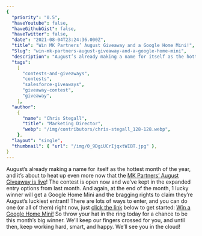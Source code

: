 ```yaml
---
{
  "priority": "0.5",
  "haveYoutube": false,
  "haveGithubGist": false,
  "haveTwitter": false,
  "date": "2021-08-04T23:24:36.000Z",
  "title": "Win MK Partners’ August Giveaway and a Google Home Mini!",
  "Slug": "win-mk-partners-august-giveaway-and-a-google-home-mini",
  "description": "August’s already making a name for itself as the hottest month of the year, and it’s about to heat up even more now that the MK Partners’ August Giveaway is live! The contest is open now and we’ve kept in the expanded entry options from last month..",
  "tags":
    [
      "contests-and-giveaways",
      "contests",
      "salesforce-giveaways",
      "giveaway-contest",
      "giveaway",
    ],
  "author":
    {
      "name": "Chris Stegall",
      "title": "Marketing Director",
      "webp": "/img/contributors/chris-stegall_128-128.webp",
    },
  "layout": "single",
  "thumbnail": { "url": "/img/0_9DgiUCrIjqxtWIBT.jpg" },
}
---
```


August’s already making a name for itself as the hottest month of the year, and it’s about to heat up even more now that the [MK Partners’ August Giveaway is live](https://gleam.io/BmvUi/mk-partners-august-giveaway)! The contest is open now and we’ve kept in the expanded entry options from last month.
And again, at the end of the month, 1 lucky winner will get a Google Home Mini and the bragging rights to claim they’re August’s luckiest entrant!
There are lots of ways to enter, and you can do one (or all of them) right now, just [click the link](https://gleam.io/BmvUi/mk-partners-august-giveaway) below to get started:
[Win a Google Home Mini!](https://gleam.io/BmvUi/mk-partners-august-giveaway)
So throw your hat in the ring today for a chance to be this month’s big winner.
We’ll keep our fingers crossed for you, and until then, keep working hard, smart, and happy.
We’ll see you in the cloud!
